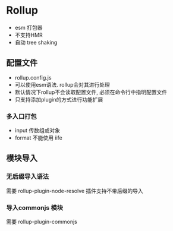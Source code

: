 # Rollup

- esm 打包器
- 不支持HMR
- 自动 tree shaking

## 配置文件

- rollup.config.js
- 可以使用esm语法. rollup会对其进行处理
- 默认情况下rollup不会读取配置文件, 必须在命令行中指明配置文件
- 只支持添加plugin的方式进行功能扩展

### 多入口打包

- input 传数组或对象
- format 不能使用 iife

## 模块导入

### 无后缀导入语法

需要 rollup-plugin-node-resolve 插件支持不带后缀的导入

### 导入commonjs 模块

需要 rollup-plugin-commonjs
